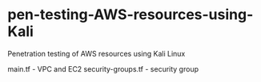 # pen-testing-AWS-resources-using-Kali
Penetration testing of AWS resources using Kali Linux

main.tf - VPC and EC2 
security-groups.tf - security group

